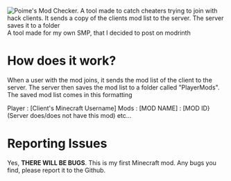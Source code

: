 ![Poime's Mod Checker. A tool made to catch cheaters trying to join with hack clients. It sends a copy of the clients mod list to the server. The server saves it to a folder](https://cdn.modrinth.com/data/cached_images/2ecb6732e00307d96269492d11b238e8cbc06e12.png)
A tool made for my own SMP, that I decided to post on modrinth

# How does it work?
When a user with the mod joins, it sends the mod list of the client to the server. The server then saves the mod list to a folder called "PlayerMods".
The saved mod list comes in this formatting

Player : [Client's Minecraft Username]
Mods :
[MOD NAME] : [MOD ID} (Server does/does not have this mod)
etc...

# Reporting Issues
Yes, **THERE WILL BE BUGS**. This is my first Minecraft mod. Any bugs you find, please report it to the Github.
